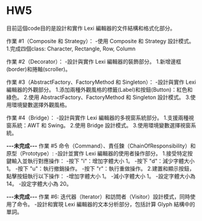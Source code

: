 # HW5

目前這個code目的是設計和實作 Lexi 編輯器的文件結構和格式化部分。

作業 #1（Composite 和 Strategy）：
-使用 Composite 和 Strategy 設計模式。
1.完成四個class: Character, Rectangle, Row, Column

作業 #2（Decorator）：
-設計與實作 Lexi 編輯器的裝飾部分。
1.新增邊框(border)和捲軸(scroller)。

作業 #3（AbstractFactory、FactoryMethod 和 Singleton）：
-設計與實作 Lexi 編輯器的外觀部分。
1.添加兩種外觀風格的標籤(Label)和按鈕(Button)：紅色和綠色。
2.使用 AbstractFactory、FactoryMethod 和 Singleton 設計模式。
3.使用環境變數選擇外觀風格。

作業 #4（Bridge）：
-設計與實作 Lexi 編輯器的多視窗系統部分。
1.支援兩種視窗系統：AWT 和 Swing。
2.使用 Bridge 設計模式。
3.使用環境變數選擇視窗系統。

**---未完成---**
作業 #5 命令（Command）、責任鍊（ChainOfResponsibility）和原型（Prototype）:
-設計並實作 Lexi 編輯器的使用者操作部分。
1.接受特定按鍵輸入並執行對應操作：
-按下 "i"：增加字體大小 1。
-按下 "d"：減少字體大小 1。
-按下 "u"：執行撤銷操作。
-按下 "r"：執行重做操作。
2.建置和顯示按鈕，點擊按鈕執行以下操作：
-增加字體大小 1。
-減小字體大小 1。
-設定字體大小為 14。
-設定字體大小為 20。

**---未完成---**
作業 #6: 迭代器（Iterator）和訪問者（Visitor）設計模式，同時使用了命令。
-設計和實現 Lexi 編輯器的文本分析部分，包括計算 Glyph 結構中的單詞。
